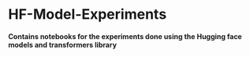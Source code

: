 # HF-Model-Experiments

#### Contains notebooks for the experiments done using the Hugging face models and transformers library 